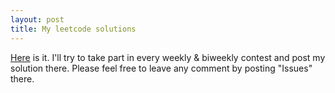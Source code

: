 ```yaml
---
layout: post
title: My leetcode solutions
---
```

[Here](https://github.com/qzane/leetcodes/blob/master/README.md) is it. 
I'll try to take part in every weekly & biweekly contest and post my solution there. 
Please feel free to leave any comment by posting "Issues" there.
